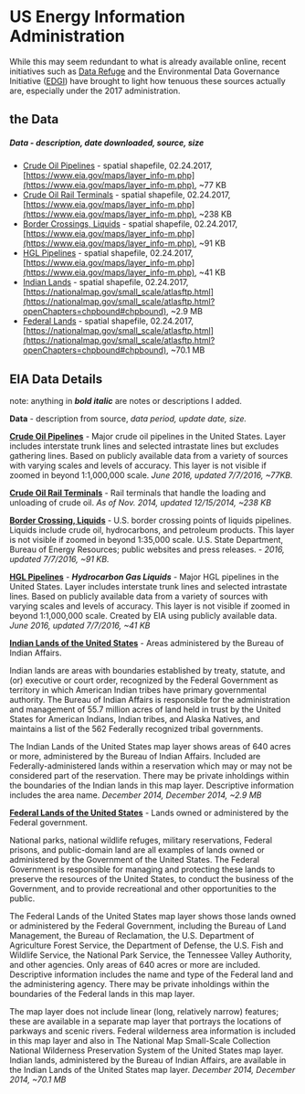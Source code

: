# US Energy Information Administration

While this may seem redundant to what is already available online, recent initiatives such as [Data Refuge](http://www.ppehlab.org/datarefuge) and the Environmental Data Governance Initiative ([EDGI](https://envirodatagov.org/)) have brought to light how tenuous these sources actually are, especially under the 2017 administration.

## the Data

##### Data - description, date downloaded, source, size
- [Crude Oil Pipelines](CrudeOil_Pipelines_US_EIA) - spatial shapefile, 02.24.2017, [https://www.eia.gov/maps/layer_info-m.php](https://www.eia.gov/maps/layer_info-m.php), ~77 KB
- [Crude Oil Rail Terminals](CrudeOil_RailTerminals_US_EIA) - spatial shapefile, 02.24.2017, [https://www.eia.gov/maps/layer_info-m.php](https://www.eia.gov/maps/layer_info-m.php), ~238 KB
- [Border Crossings, Liquids](BorderCrossing_Liquids_EIA) - spatial shapefile, 02.24.2017, [https://www.eia.gov/maps/layer_info-m.php](https://www.eia.gov/maps/layer_info-m.php), ~91 KB
- [HGL Pipelines](HGL_Pipelines_US_EIA) - spatial shapefile, 02.24.2017, [https://www.eia.gov/maps/layer_info-m.php](https://www.eia.gov/maps/layer_info-m.php), ~41 KB
- [Indian Lands](indlanp010g.shp_nt00968) - spatial shapefile, 02.24.2017, [https://nationalmap.gov/small_scale/atlasftp.html](https://nationalmap.gov/small_scale/atlasftp.html?openChapters=chpbound#chpbound), ~2.9 MB
- [Federal Lands](fedlanp010g.shp_nt00966) - spatial shapefile, 02.24.2017, [https://nationalmap.gov/small_scale/atlasftp.html](https://nationalmap.gov/small_scale/atlasftp.html?openChapters=chpbound#chpbound), ~70.1 MB



## EIA Data Details

note: anything in **_bold italic_** are notes or descriptions I added.

**Data** - description from source, _data period, update date, size._

[**Crude Oil Pipelines**](CrudeOil_Pipelines_US_EIA) - Major crude oil pipelines in the United States. Layer includes interstate trunk lines and selected intrastate lines but excludes gathering lines. Based on publicly available data from a variety of sources with varying scales and levels of accuracy. This layer is not visible if zoomed in beyond 1:1,000,000 scale. _June 2016, updated 7/7/2016, ~77KB._

[**Crude Oil Rail Terminals**](CrudeOil_RailTerminals_US_EIA) - Rail terminals that handle the loading and unloading of crude oil. _As of Nov. 2014, updated 12/15/2014, ~238 KB_

[**Border Crossing, Liquids**](BorderCrossing_Liquids_EIA) - U.S. border crossing points of liquids pipelines. Liquids include crude oil, hydrocarbons, and petroleum products. This layer is not visible if zoomed in beyond 1:35,000 scale. U.S. State Department, Bureau of Energy Resources; public websites and press releases. -  _2016, updated 7/7/2016, ~91 KB._

**[HGL Pipelines](HGL_Pipelines_US_EIA)** - **_Hydrocarbon Gas Liquids_** - Major HGL pipelines in the United States. Layer includes interstate trunk lines and selected intrastate lines. Based on publicly available data from a variety of sources with varying scales and levels of accuracy. This layer is not visible if zoomed in beyond 1:1,000,000 scale. Created by EIA using publicly available data. _June 2016, updated 7/7/2016, ~41 KB_

**[Indian Lands of the United States](indlanp010g.shp_nt00968)** - Areas administered by the Bureau of Indian Affairs.

Indian lands are areas with boundaries established by treaty, statute, and (or) executive or court order, recognized by the Federal Government as territory in which American Indian tribes have primary governmental authority. The Bureau of Indian Affairs is responsible for the administration and management of 55.7 million acres of land held in trust by the United States for American Indians, Indian tribes, and Alaska Natives, and maintains a list of the 562 Federally recognized tribal governments.

The Indian Lands of the United States map layer shows areas of 640 acres or more, administered by the Bureau of Indian Affairs. Included are Federally-administered lands within a reservation which may or may not be considered part of the reservation. There may be private inholdings within the boundaries of the Indian lands in this map layer. Descriptive information includes the area name. _December 2014, December 2014, ~2.9 MB_

**[Federal Lands of the United States](fedlanp010g.shp_nt00966)** - Lands owned or administered by the Federal government.

National parks, national wildlife refuges, military reservations, Federal prisons, and public-domain land are all examples of lands owned or administered by the Government of the United States. The Federal Government is responsible for managing and protecting these lands to preserve the resources of the United States, to conduct the business of the Government, and to provide recreational and other opportunities to the public.

The Federal Lands of the United States map layer shows those lands owned or administered by the Federal Government, including the Bureau of Land Management, the Bureau of Reclamation, the U.S. Department of Agriculture Forest Service, the Department of Defense, the U.S. Fish and Wildlife Service, the National Park Service, the Tennessee Valley Authority, and other agencies. Only areas of 640 acres or more are included. Descriptive information includes the name and type of the Federal land and the administering agency. There may be private inholdings within the boundaries of the Federal lands in this map layer.

The map layer does not include linear (long, relatively narrow) features; these are available in a separate map layer that portrays the locations of parkways and scenic rivers. Federal wilderness area information is included in this map layer and also in The National Map Small-Scale Collection National Wilderness Preservation System of the United States map layer. Indian lands, administered by the Bureau of Indian Affairs, are available in the Indian Lands of the United States map layer. _December 2014, December 2014, ~70.1 MB_

